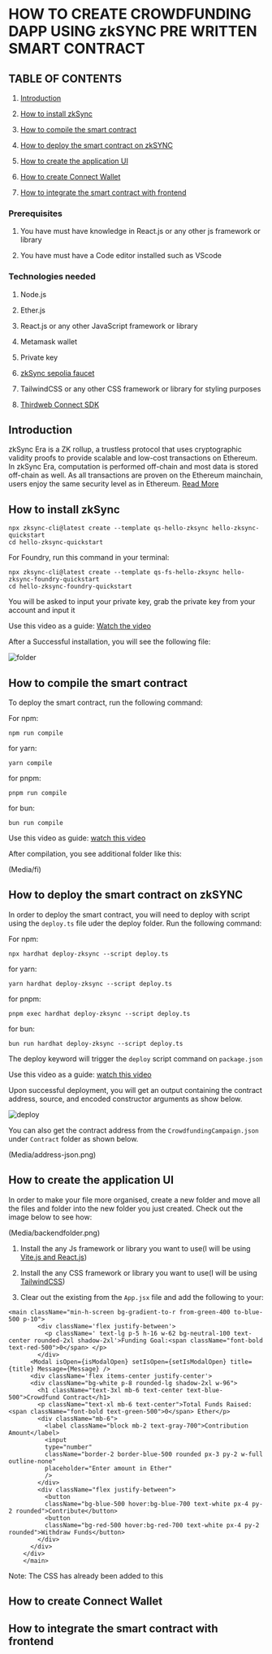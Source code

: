 # HOW TO CREATE CROWDFUNDING DAPP USING zkSYNC PRE WRITTEN SMART CONTRACT

## TABLE OF CONTENTS

1. [Introduction](#introduction)

2. [How to install zkSync](#how-to-install-zksync)

3. [How to compile the smart contract](#how-to-compile-the-smart-contract)

4. [How to deploy the smart contract on zkSYNC](#how-to-deploy-the-smart-contract-on-zksync)

5. [How to create the application UI](#how-to-create-the-application-ui)

6. [How to create Connect Wallet](#how-to-create-connect-wallet)

7. [How to integrate the smart contract with frontend](#how-to-integrate-the-smart-contract-with-frontend)

### Prerequisites

1. You have must have knowledge in React.js or any other js framework or library

2. You have must have a Code editor installed such as VScode

### Technologies needed

1. Node.js

2. Ether.js

3. React.js or any other JavaScript framework or library

4. Metamask wallet

5. Private key

6. [zkSync sepolia faucet](https://docs.zksync.io/build/zksync-101#fund-your-wallet)

7. TailwindCSS or any other CSS framework or library for styling purposes

8. [Thirdweb Connect SDK](https://portal.thirdweb.com/connect/sign-in/ConnectButton)

## Introduction

zkSync Era is a ZK rollup, a trustless protocol that uses cryptographic validity proofs to provide scalable and low-cost transactions on Ethereum. In zkSync Era, computation is performed off-chain and most data is stored off-chain as well. As all transactions are proven on the Ethereum mainchain, users enjoy the same security level as in Ethereum.
[Read More](https://ileolami.hashnode.dev/deep-dive-into-zksync-protocol)

## How to install zkSync

```shell
npx zksync-cli@latest create --template qs-hello-zksync hello-zksync-quickstart
cd hello-zksync-quickstart
```

For Foundry, run this command in your terminal:

```shell
npx zksync-cli@latest create --template qs-fs-hello-zksync hello-zksync-foundry-quickstart
cd hello-zksync-foundry-quickstart
```

You will be asked to input your private key, grab the private key from your account and input it

Use this video as a guide:
[Watch the video](https://go.screenpal.com/watch/cZ1DFNVNdQI)

After a Successful installation, you will see the following file:

![folder](https://github.com/Ileolami/ZKsync-Project/raw/main/compile_folder.jpeg)

## How to compile the smart contract

To deploy the smart contract, run the following command:

For npm:

```shell
npm run compile
```

for yarn:

```shell
yarn compile
```

for pnpm:

```shell
pnpm run compile
```

for bun:

```shell
bun run compile
```

Use this video as guide:
[watch this video](https://go.screenpal.com/watch/cZ1DqsVNdI2)

After compilation, you see additional folder like this:

(Media/fi)

## How to deploy the smart contract on zkSYNC

In order to deploy the smart contract, you will need to deploy with script using the `deploy.ts` file uder the deploy folder. Run the following command:

For npm:

```shell
npx hardhat deploy-zksync --script deploy.ts
```

for yarn:

```shell
yarn hardhat deploy-zksync --script deploy.ts
```

for pnpm:

```shell
pnpm exec hardhat deploy-zksync --script deploy.ts
```

for bun:

```shell
bun run hardhat deploy-zksync --script deploy.ts
```

The deploy keyword will trigger the `deploy` script command on `package.json`

Use this video as a guide: [watch this video](https://go.screenpal.com/watch/cZ1DY2VNd2g)

Upon successful deployment, you will get an output containing the contract address, source, and encoded constructor arguments as show below.

![deploy](Media/Success-depoly.png)

You can also get the contract address from the `CrowdfundingCampaign.json` under `Contract` folder as shown below.

(Media/address-json.png)

## How to create the application UI

In order to make your file more organised, create a new folder and move all the files and folder into the new folder you just created.
Check out the image below to see how:

(Media/backendfolder.png)

1. Install the any Js framework or library you want to use(I will be using [Vite.js and React.js](https://ileolami.hashnode.dev/a-beginner-guide-on-how-to-install-and-use-vitejs))

2. Install the any CSS framework or library you want to use(I will be using [TailwindCSS](https://tailwindcss.com/docs/installation/framework-guides))

3. Clear out the existing from the `App.jsx` file and add the following to your:

```shell
<main className="min-h-screen bg-gradient-to-r from-green-400 to-blue-500 p-10">
        <div className='flex justify-between'>
          <p className=' text-lg p-5 h-16 w-62 bg-neutral-100 text-center rounded-2xl shadow-2xl'>Funding Goal:<span className="font-bold text-red-500">0</span> </p>
        </div>
      <Modal isOpen={isModalOpen} setIsOpen={setIsModalOpen} title={title} Message={Message} />
      <div className='flex items-center justify-center'>
      <div className="bg-white p-8 rounded-lg shadow-2xl w-96">
        <h1 className="text-3xl mb-6 text-center text-blue-500">Crowdfund Contract</h1>
        <p className="text-xl mb-6 text-center">Total Funds Raised: <span className="font-bold text-green-500">0</span> Ether</p>
        <div className="mb-6">
          <label className="block mb-2 text-gray-700">Contribution Amount</label>
          <input 
          type="number" 
          className="border-2 border-blue-500 rounded px-3 py-2 w-full outline-none" 
          placeholder="Enter amount in Ether" 
          />
        </div>
        <div className="flex justify-between">
          <button 
          className="bg-blue-500 hover:bg-blue-700 text-white px-4 py-2 rounded">Contribute</button>
          <button 
          className="bg-red-500 hover:bg-red-700 text-white px-4 py-2 rounded">Withdraw Funds</button>
        </div>
      </div>
    </div>
    </main>
```

Note: The CSS has already been added to this

## How to create Connect Wallet

## How to integrate the smart contract with frontend
